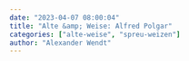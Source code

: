 ```yaml
---
date: "2023-04-07 08:00:04"
title: "Alte &amp; Weise: Alfred Polgar"
categories: ["alte-weise", "spreu-weizen"]
author: "Alexander Wendt"
---
```


